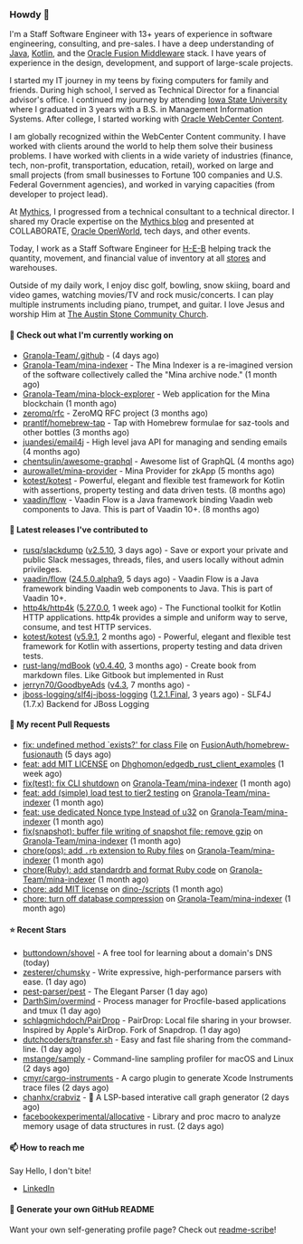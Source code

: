 ### Howdy 👋

I'm a Staff Software Engineer with 13+ years of experience in software engineering, consulting, and pre-sales. I have a deep understanding of [Java](https://www.oracle.com/java/), [Kotlin](https://kotlinlang.org/), and the [Oracle Fusion Middleware](https://www.oracle.com/middleware/) stack. I have years of experience in the design, development, and support of large-scale projects.

I started my IT journey in my teens by fixing computers for family and friends. During high school, I served as Technical Director for a financial advisor's office. I continued my journey by attending [Iowa State University](https://www.iastate.edu/) where I graduated in 3 years with a B.S. in Management Information Systems. After college, I started working with [Oracle WebCenter Content](https://docs.oracle.com/en/middleware/webcenter/content/12.2.1.4/).

I am globally recognized within the WebCenter Content community. I have worked with clients around the world to help them solve their business problems. I have worked with clients in a wide variety of industries (finance, tech, non-profit, transportation, education, retail), worked on large and small projects (from small businesses to Fortune 100 companies and U.S. Federal Government agencies), and worked in varying capacities (from developer to project lead).

At [Mythics](https://www.mythics.com/), I progressed from a technical consultant to a technical director. I shared my Oracle expertise on the [Mythics blog](https://mythics.com/blog/) and presented at COLLABORATE, [Oracle OpenWorld](https://www.oracle.com/cloudworld/), tech days, and other events.

Today, I work as a Staff Software Engineer for [H-E-B](https://digital.heb.com/) helping track the quantity, movement, and financial value of inventory at all [stores](https://heb.com/store-locations) and warehouses.

Outside of my daily work, I enjoy disc golf, bowling, snow skiing, board and video games, watching movies/TV and rock music/concerts. I can play multiple instruments including piano, trumpet, and guitar. I love Jesus and worship Him at [The Austin Stone Community Church](https://austinstone.org/).

#### 👷 Check out what I'm currently working on

- [Granola-Team/.github](https://github.com/Granola-Team/.github) -  (4 days ago)
- [Granola-Team/mina-indexer](https://github.com/Granola-Team/mina-indexer) - The Mina Indexer is a re-imagined version of the software collectively called the &#34;Mina archive node.&#34; (1 month ago)
- [Granola-Team/mina-block-explorer](https://github.com/Granola-Team/mina-block-explorer) - Web application for the Mina blockchain (1 month ago)
- [zeromq/rfc](https://github.com/zeromq/rfc) - ZeroMQ RFC project (3 months ago)
- [prantlf/homebrew-tap](https://github.com/prantlf/homebrew-tap) - Tap with Homebrew formulae for saz-tools and other bottles (3 months ago)
- [juandesi/email4j](https://github.com/juandesi/email4j) - High level java API for managing and sending emails (4 months ago)
- [chentsulin/awesome-graphql](https://github.com/chentsulin/awesome-graphql) - Awesome list of GraphQL (4 months ago)
- [aurowallet/mina-provider](https://github.com/aurowallet/mina-provider) - Mina Provider for zkApp (5 months ago)
- [kotest/kotest](https://github.com/kotest/kotest) - Powerful, elegant and flexible test framework for Kotlin with assertions, property testing and data driven tests. (8 months ago)
- [vaadin/flow](https://github.com/vaadin/flow) - Vaadin Flow is a Java framework binding Vaadin web components to Java. This is part of Vaadin 10&#43;. (8 months ago)

#### 🔭 Latest releases I've contributed to

- [rusq/slackdump](https://github.com/rusq/slackdump) ([v2.5.10](https://github.com/rusq/slackdump/releases/tag/v2.5.10), 3 days ago) - Save or export your private and public Slack messages, threads, files, and users locally without admin privileges.
- [vaadin/flow](https://github.com/vaadin/flow) ([24.5.0.alpha9](https://github.com/vaadin/flow/releases/tag/24.5.0.alpha9), 5 days ago) - Vaadin Flow is a Java framework binding Vaadin web components to Java. This is part of Vaadin 10&#43;.
- [http4k/http4k](https://github.com/http4k/http4k) ([5.27.0.0](https://github.com/http4k/http4k/releases/tag/5.27.0.0), 1 week ago) - The Functional toolkit for Kotlin HTTP applications. http4k provides a simple and uniform way to serve, consume, and test HTTP services.
- [kotest/kotest](https://github.com/kotest/kotest) ([v5.9.1](https://github.com/kotest/kotest/releases/tag/v5.9.1), 2 months ago) - Powerful, elegant and flexible test framework for Kotlin with assertions, property testing and data driven tests.
- [rust-lang/mdBook](https://github.com/rust-lang/mdBook) ([v0.4.40](https://github.com/rust-lang/mdBook/releases/tag/v0.4.40), 3 months ago) - Create book from markdown files. Like Gitbook but implemented in Rust
- [jerryn70/GoodbyeAds](https://github.com/jerryn70/GoodbyeAds) ([v4.3](https://github.com/jerryn70/GoodbyeAds/releases/tag/v4.3), 7 months ago) - 
- [jboss-logging/slf4j-jboss-logging](https://github.com/jboss-logging/slf4j-jboss-logging) ([1.2.1.Final](https://github.com/jboss-logging/slf4j-jboss-logging/releases/tag/1.2.1.Final), 3 years ago) - SLF4J (1.7.x) Backend for JBoss Logging

#### 🔨 My recent Pull Requests

- [fix: undefined method `exists?&#39; for class File](https://github.com/FusionAuth/homebrew-fusionauth/pull/10) on [FusionAuth/homebrew-fusionauth](https://github.com/FusionAuth/homebrew-fusionauth) (5 days ago)
- [feat: add MIT LICENSE](https://github.com/Dhghomon/edgedb_rust_client_examples/pull/1) on [Dhghomon/edgedb_rust_client_examples](https://github.com/Dhghomon/edgedb_rust_client_examples) (1 week ago)
- [fix(test): fix CLI shutdown](https://github.com/Granola-Team/mina-indexer/pull/1299) on [Granola-Team/mina-indexer](https://github.com/Granola-Team/mina-indexer) (1 month ago)
- [feat: add (simple) load test to tier2 testing](https://github.com/Granola-Team/mina-indexer/pull/1296) on [Granola-Team/mina-indexer](https://github.com/Granola-Team/mina-indexer) (1 month ago)
- [feat: use dedicated Nonce type Instead of u32](https://github.com/Granola-Team/mina-indexer/pull/1294) on [Granola-Team/mina-indexer](https://github.com/Granola-Team/mina-indexer) (1 month ago)
- [fix(snapshot): buffer file writing of snapshot file; remove gzip](https://github.com/Granola-Team/mina-indexer/pull/1285) on [Granola-Team/mina-indexer](https://github.com/Granola-Team/mina-indexer) (1 month ago)
- [chore(ops): add `.rb` extension to Ruby files](https://github.com/Granola-Team/mina-indexer/pull/1280) on [Granola-Team/mina-indexer](https://github.com/Granola-Team/mina-indexer) (1 month ago)
- [chore(Ruby): add standardrb and format Ruby code](https://github.com/Granola-Team/mina-indexer/pull/1274) on [Granola-Team/mina-indexer](https://github.com/Granola-Team/mina-indexer) (1 month ago)
- [chore: add MIT license](https://github.com/dino-/scripts/pull/22) on [dino-/scripts](https://github.com/dino-/scripts) (1 month ago)
- [chore: turn off database compression](https://github.com/Granola-Team/mina-indexer/pull/1249) on [Granola-Team/mina-indexer](https://github.com/Granola-Team/mina-indexer) (1 month ago)

#### ⭐ Recent Stars

- [buttondown/shovel](https://github.com/buttondown/shovel) - A free tool for learning about a domain&#39;s DNS (today)
- [zesterer/chumsky](https://github.com/zesterer/chumsky) - Write expressive, high-performance parsers with ease. (1 day ago)
- [pest-parser/pest](https://github.com/pest-parser/pest) - The Elegant Parser (1 day ago)
- [DarthSim/overmind](https://github.com/DarthSim/overmind) - Process manager for Procfile-based applications and tmux (1 day ago)
- [schlagmichdoch/PairDrop](https://github.com/schlagmichdoch/PairDrop) - PairDrop: Local file sharing in your browser. Inspired by Apple&#39;s AirDrop. Fork of Snapdrop. (1 day ago)
- [dutchcoders/transfer.sh](https://github.com/dutchcoders/transfer.sh) - Easy and fast file sharing from the command-line. (1 day ago)
- [mstange/samply](https://github.com/mstange/samply) - Command-line sampling profiler for macOS and Linux (2 days ago)
- [cmyr/cargo-instruments](https://github.com/cmyr/cargo-instruments) - A cargo plugin to generate Xcode Instruments trace files (2 days ago)
- [chanhx/crabviz](https://github.com/chanhx/crabviz) - 🦀 A LSP-based interative call graph generator (2 days ago)
- [facebookexperimental/allocative](https://github.com/facebookexperimental/allocative) - Library and proc macro to analyze memory usage of data structures in rust. (2 days ago)

#### 📫 How to reach me

Say Hello, I don't bite!

- [LinkedIn](https://www.linkedin.com/in/jonathanhult/)

#### 📖 Generate your own GitHub README

Want your own self-generating profile page? Check out [readme-scribe](https://github.com/muesli/readme-scribe)!
